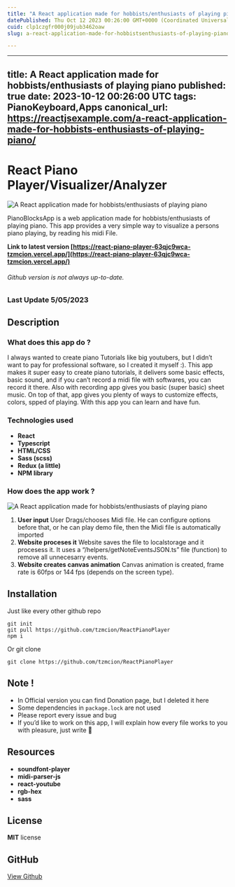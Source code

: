 ```yaml
---
title: "A React application made for hobbists/enthusiasts of playing piano"
datePublished: Thu Oct 12 2023 00:26:00 GMT+0000 (Coordinated Universal Time)
cuid: clp1czgfr000j09jub3462oaw
slug: a-react-application-made-for-hobbistsenthusiasts-of-playing-piano

---
```


---
title: A React application made for hobbists/enthusiasts of playing piano
published: true
date: 2023-10-12 00:26:00 UTC
tags: PianoKeyboard,Apps
canonical_url: https://reactjsexample.com/a-react-application-made-for-hobbists-enthusiasts-of-playing-piano/
---

# React Piano Player/Visualizer/Analyzer
 ![A React application made for hobbists/enthusiasts of playing piano](https://cdn.hashnode.com/res/hashnode/image/upload/v1700149275991/7071542d-386a-489f-aecc-725e63ee2347.jpeg)

PianoBlocksApp is a web application made for hobbists/enthusiasts of playing piano. This app provides a very simple way to visualize a persons piano playing, by reading his midi File.

**Link to latest version [https://react-piano-player-63qjc9wca-tzmcion.vercel.app/](https://react-piano-player-63qjc9wca-tzmcion.vercel.app/)**

###### Github version is not always up-to-date.

### Last Update 5/05/2023

## Description

### What does this app do ?

I always wanted to create piano Tutorials like big youtubers, but I didn’t want to pay for professional software, so I created it myself :). This app makes it super easy to create piano tutorials, it delivers some basic effects, basic sound, and if you can’t record a midi file with softwares, you can record it there. Also with recording app gives you basic (super basic) sheet music. On top of that, app gives you plenty of ways to customize effects, colors, spped of playing. With this app you can learn and have fun.

### Technologies used

- **React**
- **Typescript**
- **HTML/CSS**
- **Sass (scss)**
- **Redux (a little)**
- **NPM library**

### How does the app work ?

![A React application made for hobbists/enthusiasts of playing piano](https://cdn.hashnode.com/res/hashnode/image/upload/v1700149277590/2101c5c7-720e-48b1-9f43-27c4fb693a65.jpeg)

1. **User input** User Drags/chooses Midi file. He can configure options before that, or he can play demo file, then the Midi file is automatically imported 
2. **Website proceses it** Website saves the file to localstorage and it procesess it. It uses a “/helpers/getNoteEventsJSON.ts” file (function) to remove all unnecesarry events. 
3. **Website creates canvas animation** Canvas animation is created, frame rate is 60fps or 144 fps (depends on the screen type). 

## Installation

Just like every other github repo

```
git init
git pull https://github.com/tzmcion/ReactPianoPlayer
npm i 

```

Or git clone

```
git clone https://github.com/tzmcion/ReactPianoPlayer

```

## Note !

- In Official version you can find Donation page, but I deleted it here
- Some dependencies in `package.lock` are not used
- Please report every issue and bug
- If you’d like to work on this app, I will explain how every file works to you with pleasure, just write 🙂

## Resources

- **soundfont-player**
- **midi-parser-js**
- **react-youtube**
- **rgb-hex**
- **sass**

## License

**MIT** license

## GitHub

[View Github](https://github.com/luckydevn16/react-piano-player?ref=reactjsexample.com)